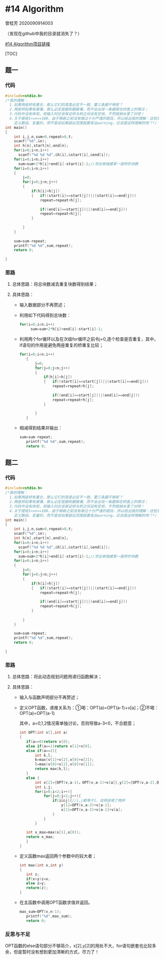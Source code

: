 # #14 Algorithm

曾桂芳 2020090914003

（发现在github中我的目录就消失了？）

[#14 Algorithm项目链接](https://github.com/gwyneth-zgf/Jotang-14-Algorithm)

[TOC]

##  题一

###  代码

```c
#include<stdio.h>
/*我的理解：
  1.如果两座桥有重合，那么它们的高度必定不一致，要三条腿干嘛呢？ 
  2.两座桥如果有接壤，那么必定是腿和腿接壤，而不会出现一条腿架在桥面上的情况； 
  3.代码中没有体现，但输入时应该保证桥与桥之间没有空地，不然就掉水里了对吧！
  4.关于提给1<=n<=100，由于萌新之前没有做过十分严谨的题目，所以给出我的理解：这些范围是帮助我
    定义数组、变量的，而不是说如果超出范围就要发出warning，应该是这样理解的吧？*/
int main()
{
	int i,j,n,sum=0,repeat=0,t;
	scanf("%d",&n);
	int h[n],start[n],end[n];
	for(i=0;i<n;i++)
	  scanf("%d %d %d",&h[i],&start[i],&end[i]);
	for(i=0;i<n;i++)
	  sum=sum+2*h[i]+end[i]-start[i]-1;//求出单独建某一座桥的块数 
	for(i=0;i<n;i++)
	{
		j=0;
		for(j=0;j<n;j++)
		{
			if(h[i]>h[j])
			{   if((start[i]==start[j])||(start[i]==end[j]))
				repeat=repeat+h[j];
				
				if((end[i]==start[j])||(end[i]==end[j]))
				repeat=repeat+h[j];
			}
			
		}
	}
	
	sum=sum-repeat;
	printf("%d %d",sum,repeat);
	return 0;
	  
}

```



###  思路

1. 总体思路：将总块数减去重复块数得到结果；

2. 具体思路：

   * 输入数据部分不再赘述；

   * 利用如下代码得到总块数：

     ```c
     for(i=0;i<n;i++)
     	  sum=sum+2*h[i]+end[i]-start[i]-1;
     ```

   * 利用两个for循环以及在次级for循环之前令j=0,逐个检查是否重复，其中，if语句的作用是避免两座重复的桥重复比较；

     ```c
     for(i=0;i<n;i++)
     	{
     		j=0;
     		for(j=0;j<n;j++)
     		{
     			if(h[i]>h[j])
     			{   if((start[i]==start[j])||(start[i]==end[j]))
     				repeat=repeat+h[j];
     				
     				if((end[i]==start[j])||(end[i]==end[j]))
     				repeat=repeat+h[j];
     			}
     			
     		}
     	}
     ```

   * 相减得到结果并输出：

     ```C
     sum=sum-repeat;
     	printf("%d %d",sum,repeat);
     	return 0;
     ```

     

##  题二

###  代码

```C
#include<stdio.h>
/*我的理解：
  1.如果两座桥有重合，那么它们的高度必定不一致，要三条腿干嘛呢？ 
  2.两座桥如果有接壤，那么必定是腿和腿接壤，而不会出现一条腿架在桥面上的情况； 
  3.代码中没有体现，但输入时应该保证桥与桥之间没有空地，不然就掉水里了对吧！
  4.关于提给1<=n<=100，由于萌新之前没有做过十分严谨的题目，所以给出我的理解：这些范围是帮助我
    定义数组、变量的，而不是说如果超出范围就要发出warning，应该是这样理解的吧？*/
int main()
{
	int i,j,n,sum=0,repeat=0,t;
	scanf("%d",&n);
	int h[n],start[n],end[n];
	for(i=0;i<n;i++)
	  scanf("%d %d %d",&h[i],&start[i],&end[i]);
	for(i=0;i<n;i++)
	  sum=sum+2*h[i]+end[i]-start[i]-1;//求出单独建某一座桥的块数 
	for(i=0;i<n;i++)
	{
		j=0;
		for(j=0;j<n;j++)
		{
			if(h[i]>h[j])
			{   if((start[i]==start[j])||(start[i]==end[j]))
				repeat=repeat+h[j];
				
				if((end[i]==start[j])||(end[i]==end[j]))
				repeat=repeat+h[j];
			}
			
		}
	}
	
	sum=sum-repeat;
	printf("%d %d",sum,repeat);
	return 0;
	  
}

```



###  思路

1. 总体思路：将此动态规划问题用递归函数解决；

2. 具体思路：

   * 输入与函数声明部分不再赘述；

   * 定义OPT函数，递推关系为：①喝：OPT(a)=OPT(a-1)+v[a]；②不喝：OPT(a)=OPT(a-1)

     其中，a=0,1,2情况需单独讨论，否则导致a-3<0，不合题意；

     ```C
     int OPT(int v[],int a)
     {
     	if(a==0)return v[0];
     	else if(a==1)return v[1]+v[0];
     	else if(a==2){
     		int k,l;
     		k=max(v[1]+v[2],v[0]+v[2]);
     		l=max(v[0]+v[2],v[0]+v[1]);
     		return max(k,l);
     	}
     	else {
     		int x[2]={OPT(v,a-1)，OPT(v,a-1)+v[a]},y[2]={OPT(v,a-2),OPT(v,a-2)+v[a-1]};
     		int i,j;
     		for(i=0;i<2;i++){
     			for(j=0;j<2;j++){
     				if(i&&j){//i,j都等于1，说明连喝了两杯 
     					y[1]=OPT(v,a-3)+v[a-1];
     					x[1]=OPT(v,a-3)+v[a-1]+v[a];
     				}
     			}
     		}
     		
     	int x_max=max(x[1],x[0]);
     	return x_max;	
     	}
     }
     ```

   * 定义函数max返回两个参数中的较大者；

     ```C
     int max(int x,int y)
     {
     	int z;
     	if(x>y)z=x;
     	else z=y;
     	return(z);
     }
     ```

   * 在主函数中调用OPT函数求值并返回。

     ```C
     max_sum=OPT(v,n-1);
     	printf("%d",max_sum);
     	return 0;
     ```



###  反思与不足

OPT函数的else语句部分不够简介，x[2],y[2]的用处不大，for语句嵌套也比较多余，但是暂时没有想到更加清晰的方式，尽力了！









